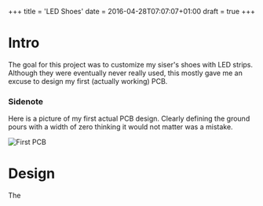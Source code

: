 +++
title = 'LED Shoes'
date = 2016-04-28T07:07:07+01:00
draft = true
+++

# Intro
The goal for this project was to customize my siser's shoes with LED strips. Although they were eventually never really used, this mostly gave me an excuse to design my first (actually working) PCB. 

### Sidenote
Here is a picture of my first actual PCB design. Clearly defining the ground pours with a width of zero thinking it would not matter was a mistake.

![First PCB](images/First_PCB_Mistake.JPG)

# Design
The 
